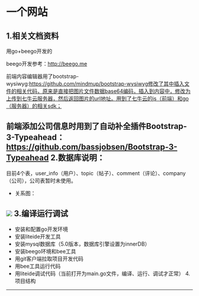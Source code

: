 一个网站
===
1.相关文档资料
---
用go+beego开发的
    
beego开发参考：http://beego.me

前端内容编辑器用了bootstrap-wysiwyg:https://github.com/mindmup/bootstrap-wysiwyg修改了其中插入文件的相关代码，原来是直接把图片文件数据base64编码，插入到内容中，修改为上传到七牛云服务器，然后返回图片的url地址。用到了七牛云的js（前端）和go（服务器）的相关sdk；

前端添加公司信息时用到了自动补全插件Bootstrap-3-Typeahead：https://github.com/bassjobsen/Bootstrap-3-Typeahead
2.数据库说明：
---
目前4个表，user_info（用户）、topic（帖子）、comment（评论）、company（公司），公司表暂时未使用。

* 关系图：

![](http://lower.u.qiniudn.com/db.png)
3.编译运行调试
---
* 安装和配置go开发环境
* 安装liteide开发工具
* 安装mysql数据库（5.0版本，数据库引擎设置为innerDB）
* 安装beego环境和bee工具
* 用git客户端拉取项目开发代码
* 用bee工具运行代码
* 用liteide调试代码（当前打开为main.go文件，编译、运行、调试才正常）
4.项目结构
---

